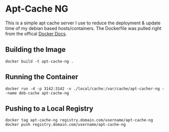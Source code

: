 # Apt-Cache NG

This is a simple apt cache server I use to reduce the deployment & update time of my debian
based hosts/containers. The Dockerfile was pulled right from the offical 
[Docker Docs](https://docs.docker.com/engine/examples/apt-cacher-ng/).

## Building the Image
```
docker build -t apt-cache-ng .
```

## Running the Container
```
docker run -d -p 3142:3142 -v ./local/cache:/var/cache/apt-cacher-ng --name deb-cache apt-cache-ng
```

## Pushing to a Local Registry
```
docker tag apt-cache-ng registry.domain.com/username/apt-cache-ng
docker push registry.domain.com/username/apt-cache-ng
```
